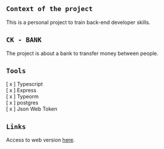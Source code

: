 ## `Context of the project`

This is a personal project to train back-end developer skills.

## `CK - BANK`

The project is about a bank to transfer money between people.

## `Tools`

[ x ] Typescript <br />
[ x ] Express <br />
[ x ] Typeorm <br />
[ x ] postgres <br />
[ x ] Json Web Token <br />

## `Links`

Access to web version [here](https://github.com/kaiquecaires/ck-bank).
